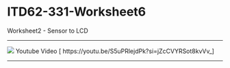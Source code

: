 # ITD62-331-Worksheet6
Worksheet2 - Sensor to LCD
<hr>
<img src="[C:\Users\ASUS TUF\Pictures\Screenshots\Screenshot 2023-11-17 214344.png](https://github.com/Palita-ppp/Worksheet6/blob/main/Screenshot%202023-11-17%20214344.png)https://github.com/Palita-ppp/Worksheet6/blob/main/Screenshot%202023-11-17%20214344.png" >
Youtube Video [ https://youtu.be/S5uPRlejdPk?si=jZcCVYRSot8kvVv_]
<hr>
